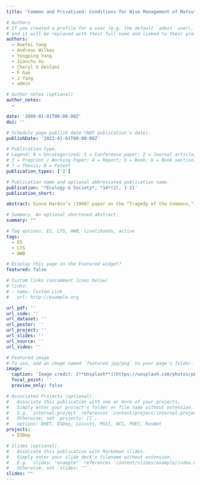 ```yaml
---
title: 'Common and Privatized: Conditions for Wise Management of Matsutake Mushrooms in Northwest Yunnan Province, China'

# Authors
# If you created a profile for a user (e.g. the default `admin` user), write the username (folder name) here
# and it will be replaced with their full name and linked to their profile.
authors:
  - Xuefei Yang
  - Andreas Wilkes
  - Yongping Yang
  - Jianchu Xu
  - Cheryl S Geslani
  - F Gao
  - J Yang
  - admin

# Author notes (optional)
author_notes:
  -

date: '2009-01-01T00:00:00Z'
doi: ''

# Schedule page publish date (NOT publication's date).
publishDate: '2022-01-01T00:00:00Z'

# Publication type.
# Legend: 0 = Uncategorized; 1 = Conference paper; 2 = Journal article;
# 3 = Preprint / Working Paper; 4 = Report; 5 = Book; 6 = Book section;
# 7 = Thesis; 8 = Patent
publication_types: ['2']

# Publication name and optional abbreviated publication name.
publication: '*Ecology & Society*, *14*(2), 1-21'
publication_short: 

abstract: Since Hardin’s (1968) paper on the "Tragedy of the Commons," property rights of common- pool resources have been a central concern for natural resource management scholars. Matsutake, a common-pool resource, is an economically important mushroom in several locations around the world. Driven by growing international demand over the last few decades, matsutake management is a relatively new practice both for local communities and government agencies. In Northwest Yunnan, China, one of the most productive areas for matsutake globally, numerous local practices and systems have emerged in the last two to three decades. In this study, we investigate the differences between management systems in eight communities and the factors associated with them. The methods used for field research included key-informant interviews, household surveys, and questionnaires. Three main management patterns were identified through use of statistical clustering based on indicators such as physical environment, resource characteristics, tenure arrangements, regulations and implementation, harvesting behavior, income, and market regulation. It was found that private access—the principal characteristic of which is the exclusive use of resources—results in more income at lower labor cost per household than either of the other open- access management patterns. Even though under the context of ongoing Second Forest Tenure Reform in China—in which collective forest privatization is the key task—application of private-access regimes is limited because of site conditions including physical, institutional, and market environments. Common- access management systems have advantages in terms of managing conflict and balancing equity needs. No matter the type of access right, the key issue for wise matsutake management is institutional. Locally rooted innovative strategies should be encouraged, and institutional capacity building should be carried out.

# Summary. An optional shortened abstract.
summary: ""

# Tag options: ES, LTS, HWB, livelihoods, active
tags: 
  - ES
  - LTS
  - HWB

# Display this page in the Featured widget?
featured: false

# Custom links (uncomment lines below)
# links:
# - name: Custom Link
#   url: http://example.org

url_pdf: ''
url_code: ''
url_dataset: ''
url_poster: ''
url_project: ''
url_slides: ''
url_source: ''
url_video: ''

# Featured image
# To use, add an image named `featured.jpg/png` to your page's folder.
image:
  caption: 'Image credit: [**Unsplash**](https://unsplash.com/photos/pLCdAaMFLTE)'
  focal_point: ''
  preview_only: false

# Associated Projects (optional).
#   Associate this publication with one or more of your projects.
#   Simply enter your project's folder or file name without extension.
#   E.g. `internal-project` references `content/project/internal-project/index.md`.
#   Otherwise, set `projects: []`.
#   options: BHET, ESDep, Locusts, MSSI, NCS, PHEC, ResNet
projects:
  - ESDep

# Slides (optional).
#   Associate this publication with Markdown slides.
#   Simply enter your slide deck's filename without extension.
#   E.g. `slides: "example"` references `content/slides/example/index.md`.
#   Otherwise, set `slides: ""`.
slides: ""
---
```


